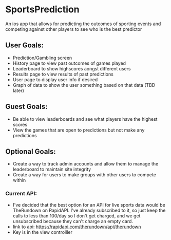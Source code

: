 # SportsPrediction
An ios app that allows for predicting the outcomes of sporting events and competing against other players to see who is the best predictor

## User Goals:
 * Prediction/Gambling screen
 * History page to view past outcomes of games played
 * Leaderboard to show highscores aongst different users
 * Results page to view results of past predictions
 * User page to display user info if desired
 * Graph of data to show the user something based on that data (TBD later)
 
## Guest Goals: 
 * Be able to view leaderboards and see what players have the highest scores
 * View the games that are open to predictions but not make any predictions
 
## Optional Goals:
 * Create a way to track admin accounts and allow them to manage the leaderboard to maintain site integrity
 * Create a way for users to make groups with other users to compete within


### Current API:
 * I've decided that the best option for an API for live sports data would be TheRundown on RapidAPI. I've already subscribed to it, so just keep the calls to less than 100/day so I don't get charged, and we get unsubscribed because they can't charge an empty card.      
 * link to api: https://rapidapi.com/therundown/api/therundown
 * Key is in the view controlller
